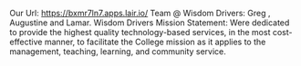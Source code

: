 Our Url: https://bxmr7ln7.apps.lair.io/
Team @ Wisdom Drivers: Greg , Augustine and Lamar.
 Wisdom Drivers Mission Statement: Were dedicated to provide the highest quality technology-based services, in the most cost-effective manner, to facilitate the College mission as it applies to the management, teaching, learning, and community service.
